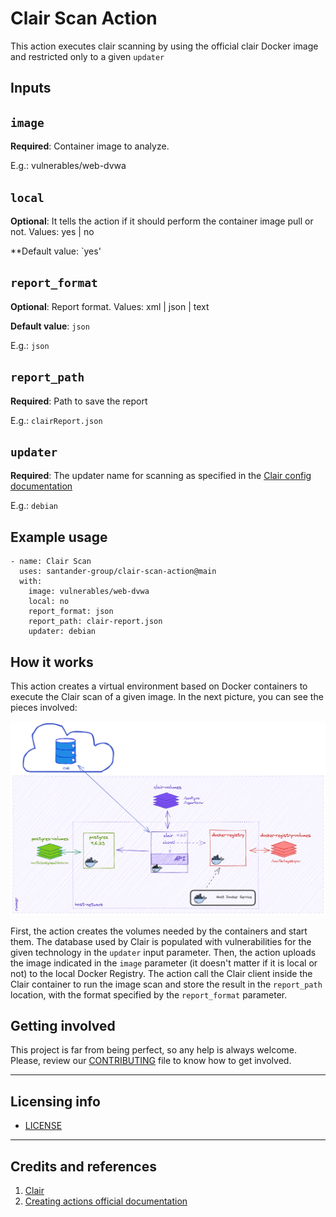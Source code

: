 # Clair Scan Action

This action executes clair scanning by using the official clair Docker image and
restricted only to a given `updater`

## Inputs

## `image`

**Required**: Container image to analyze.

E.g.: vulnerables/web-dvwa

## `local`

**Optional**: It tells the action if it should perform the container image pull
or not. Values: yes | no

**Default value: `yes'

## `report_format`

**Optional**: Report format. Values: xml | json | text

**Default value**: `json`

E.g.: `json`

## `report_path`

**Required**: Path to save the report

E.g.: `clairReport.json`

## `updater`

**Required**: The updater name for scanning as specified in the
[Clair config documentation](https://github.com/quay/clair/blob/main/Documentation/reference/config.md#updaterssets)

E.g.: `debian`

## Example usage

    - name: Clair Scan
      uses: santander-group/clair-scan-action@main
      with:
        image: vulnerables/web-dvwa
        local: no
        report_format: json
        report_path: clair-report.json
        updater: debian

## How it works

This action creates a virtual environment based on Docker containers to execute
the Clair scan of a given image. In the next picture, you can see the pieces
involved:

![architecture](./images/clair-arch-4.2.0.png)

First, the action creates the volumes needed by the containers and start them.
The database used by Clair is populated with vulnerabilities for the given
technology in the `updater` input parameter. Then, the action uploads the image
indicated in the `image` parameter (it doesn't matter if it is local or not) to
the local Docker Registry. The action call the Clair client inside the Clair
container to run the image scan and store the result in the `report_path`
location, with the format specified by the `report_format` parameter.

## Getting involved

This project is far from being perfect, so any help is always welcome. Please,
review our [CONTRIBUTING](CONTRIBUTING.md) file to know how to get involved.

---

## Licensing info

* [LICENSE](LICENSE)

---

## Credits and references

1. [Clair](https://github.com/quay/clair)
2. [Creating actions official documentation](https://docs.github.com/en/actions/creating-actions)
